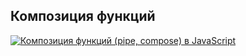 ## Композиция функций

[![Композиция функций (pipe, compose) в JavaScript](https://img.youtube.com/vi/xS9FicVrOTI/0.jpg)](https://www.youtube.com/watch?v=xS9FicVrOTI)
